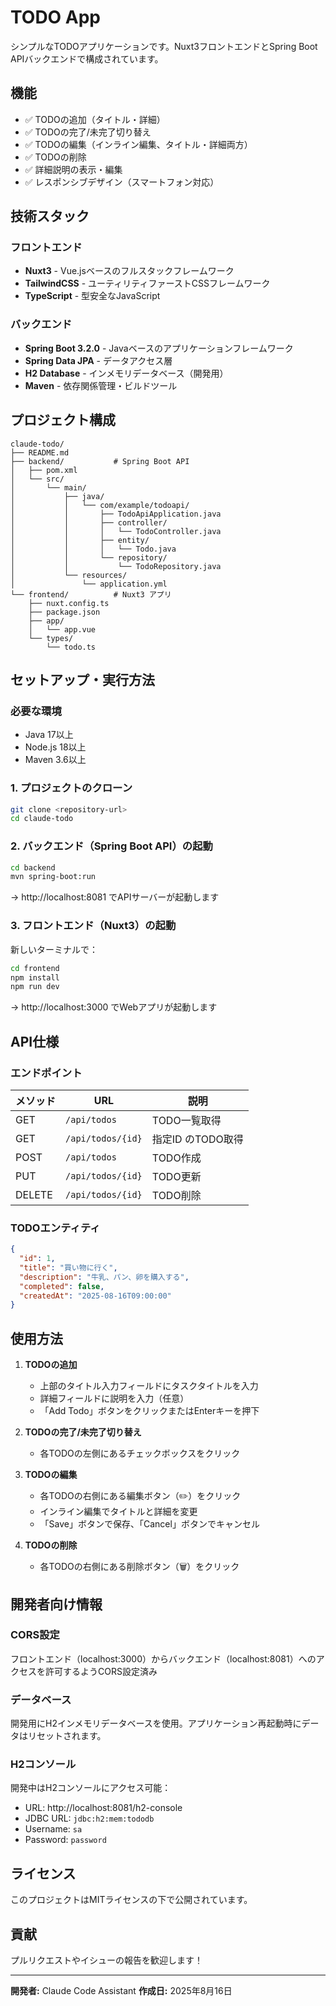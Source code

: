 # TODO App

シンプルなTODOアプリケーションです。Nuxt3フロントエンドとSpring Boot APIバックエンドで構成されています。

## 機能

- ✅ TODOの追加（タイトル・詳細）
- ✅ TODOの完了/未完了切り替え
- ✅ TODOの編集（インライン編集、タイトル・詳細両方）
- ✅ TODOの削除
- ✅ 詳細説明の表示・編集
- ✅ レスポンシブデザイン（スマートフォン対応）

## 技術スタック

### フロントエンド
- **Nuxt3** - Vue.jsベースのフルスタックフレームワーク
- **TailwindCSS** - ユーティリティファーストCSSフレームワーク
- **TypeScript** - 型安全なJavaScript

### バックエンド
- **Spring Boot 3.2.0** - Javaベースのアプリケーションフレームワーク
- **Spring Data JPA** - データアクセス層
- **H2 Database** - インメモリデータベース（開発用）
- **Maven** - 依存関係管理・ビルドツール

## プロジェクト構成

```
claude-todo/
├── README.md
├── backend/           # Spring Boot API
│   ├── pom.xml
│   └── src/
│       └── main/
│           ├── java/
│           │   └── com/example/todoapi/
│           │       ├── TodoApiApplication.java
│           │       ├── controller/
│           │       │   └── TodoController.java
│           │       ├── entity/
│           │       │   └── Todo.java
│           │       └── repository/
│           │           └── TodoRepository.java
│           └── resources/
│               └── application.yml
└── frontend/          # Nuxt3 アプリ
    ├── nuxt.config.ts
    ├── package.json
    ├── app/
    │   └── app.vue
    └── types/
        └── todo.ts
```

## セットアップ・実行方法

### 必要な環境
- Java 17以上
- Node.js 18以上
- Maven 3.6以上

### 1. プロジェクトのクローン
```bash
git clone <repository-url>
cd claude-todo
```

### 2. バックエンド（Spring Boot API）の起動
```bash
cd backend
mvn spring-boot:run
```
→ http://localhost:8081 でAPIサーバーが起動します

### 3. フロントエンド（Nuxt3）の起動
新しいターミナルで：
```bash
cd frontend
npm install
npm run dev
```
→ http://localhost:3000 でWebアプリが起動します

## API仕様

### エンドポイント

| メソッド | URL | 説明 |
|---------|-----|------|
| GET | `/api/todos` | TODO一覧取得 |
| GET | `/api/todos/{id}` | 指定ID のTODO取得 |
| POST | `/api/todos` | TODO作成 |
| PUT | `/api/todos/{id}` | TODO更新 |
| DELETE | `/api/todos/{id}` | TODO削除 |

### TODOエンティティ

```json
{
  "id": 1,
  "title": "買い物に行く",
  "description": "牛乳、パン、卵を購入する",
  "completed": false,
  "createdAt": "2025-08-16T09:00:00"
}
```

## 使用方法

1. **TODOの追加**
   - 上部のタイトル入力フィールドにタスクタイトルを入力
   - 詳細フィールドに説明を入力（任意）
   - 「Add Todo」ボタンをクリックまたはEnterキーを押下

2. **TODOの完了/未完了切り替え**
   - 各TODOの左側にあるチェックボックスをクリック

3. **TODOの編集**
   - 各TODOの右側にある編集ボタン（✏️）をクリック
   - インライン編集でタイトルと詳細を変更
   - 「Save」ボタンで保存、「Cancel」ボタンでキャンセル

4. **TODOの削除**
   - 各TODOの右側にある削除ボタン（🗑️）をクリック

## 開発者向け情報

### CORS設定
フロントエンド（localhost:3000）からバックエンド（localhost:8081）へのアクセスを許可するようCORS設定済み

### データベース
開発用にH2インメモリデータベースを使用。アプリケーション再起動時にデータはリセットされます。

### H2コンソール
開発中はH2コンソールにアクセス可能：
- URL: http://localhost:8081/h2-console
- JDBC URL: `jdbc:h2:mem:tododb`
- Username: `sa`
- Password: `password`

## ライセンス

このプロジェクトはMITライセンスの下で公開されています。

## 貢献

プルリクエストやイシューの報告を歓迎します！

---

**開発者:** Claude Code Assistant
**作成日:** 2025年8月16日